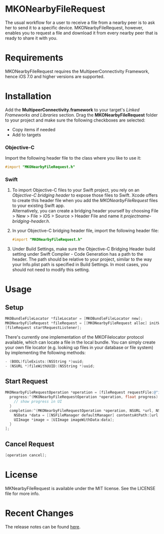 # MKONearbyFileRequest
The usual workflow for a user to receive a file from a nearby peer is to ask her to send it to a specific device. MKONearbyFileRequest, however, enables you to request a file and download it from every nearby peer that is ready to share it with you.

# Requirements
MKONearbyFileRequest requires the MultipeerConnectivity Framework, hence iOS 7.0 and higher versions are supported.

# Installation
Add the **MultipeerConnectivity.framework** to your target's *Linked Frameworks and Libraries* section. Drag the **MKONearbyFileRequest** folder to your project and make sure the following checkboxes are selected:

* Copy items if needed
* Add to targets

### Objective-C
Import the following header file to the class where you like to use it: 

```objective-c
#import "MKONearbyFileRequest.h"
```
### Swift
1. To import Objective-C files to your Swift project, you rely on an *Objective-C bridging header* to expose those files to Swift. Xcode offers to create this header file when you add the *MKONearbyFileRequest* files to your existing Swift app.<br />Alternatively, you can create a bridging header yourself by choosing File > New > File > iOS > Source > Header File and name it *projectname-bridging-header.h*.
2. In your Objective-C bridging header file, import the following header file:

	```objective-c
	#import "MKONearbyFileRequest.h"
	```
3. Under Build Settings, make sure the Objective-C Bridging Header build setting under Swift Compiler - Code Generation has a path to the header.
The path should be relative to your project, similar to the way your Info.plist path is specified in Build Settings. In most cases, you should not need to modify this setting.

# Usage

## Setup
```objective-c
MKOBundleFileLocator *fileLocator = [MKOBundleFileLocator new];
MKONearbyFileRequest *fileRequest = [[MKONearbyFileRequest alloc] initWithDisplayName:displayName fileLocator:fileLocator];
[fileRequest startRequestListener];
```
There's currently one implementation of the MKOFilelocator protocol available, which can locate a file in the local bundle. You can simply create your own file locator (e.g. looking up files in your database or file system) by implementing the following methods:

```objective-c
- (BOOL)fileExists:(NSString *)uuid;
- (NSURL *)fileWithUUID:(NSString *)uuid;
```

## Start Request
```objective-c
MKONearbyFileRequestOperation *operation = [fileRequest requestFile:@"image-123456789.jpg" 
  progress:^(MKONearbyFileRequestOperation *operation, float progress) {
    // show progress in UI
  } 
  completion:^(MKONearbyFileRequestOperation *operation, NSURL *url, NSError *error) {
	NSData *data = [[NSFileManager defaultManager] contentsAtPath:[url path]];
    UIImage *image = [UIImage imageWithData:data];
  }
];

```

## Cancel Request
```objective-c
[operation cancel];
```

# License
MKNearbyFileRequest is available under the MIT license. See the LICENSE file for more info.

# Recent Changes
The release notes can be found [here](https://github.com/mkoehnke/MKONearbyFileRequest/releases).
